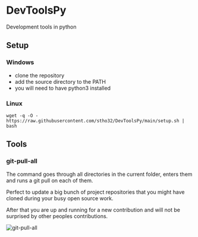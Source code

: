 # DevToolsPy

Development tools in python

## Setup

### Windows

- clone the repository
- add the source directory to the PATH
- you will need to have python3 installed

### Linux

```
wget -q -O - https://raw.githubusercontent.com/stho32/DevToolsPy/main/setup.sh | bash
```

## Tools

### git-pull-all

The command goes through all directories in the current folder, enters them and runs a git pull on each of them.

Perfect to update a big bunch of project repositories that you might have cloned during your busy open source work.

After that you are up and running for a new contribution and will not be surprised by other peoples contributions.

![git-pull-all](./docs/git-pull-all.png)
